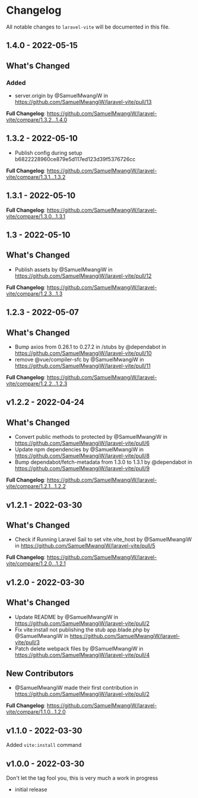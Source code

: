 # Changelog

All notable changes to `laravel-vite` will be documented in this file.

## 1.4.0 - 2022-05-15

## What's Changed

### Added

- server.origin by @SamuelMwangiW in https://github.com/SamuelMwangiW/laravel-vite/pull/13

**Full Changelog**: https://github.com/SamuelMwangiW/laravel-vite/compare/1.3.2...1.4.0

## 1.3.2 - 2022-05-10

- Publish config during setup b6822228960ce879e5d117ed123d39f5376726cc

**Full Changelog**: https://github.com/SamuelMwangiW/laravel-vite/compare/1.3.1...1.3.2

## 1.3.1 - 2022-05-10

**Full Changelog**: https://github.com/SamuelMwangiW/laravel-vite/compare/1.3.0...1.3.1

## 1.3 - 2022-05-10

## What's Changed

- Publish assets by @SamuelMwangiW in https://github.com/SamuelMwangiW/laravel-vite/pull/12

**Full Changelog**: https://github.com/SamuelMwangiW/laravel-vite/compare/1.2.3...1.3

## 1.2.3 - 2022-05-07

## What's Changed

- Bump axios from 0.26.1 to 0.27.2 in /stubs by @dependabot in https://github.com/SamuelMwangiW/laravel-vite/pull/10
- remove @vue/compiler-sfc by @SamuelMwangiW in https://github.com/SamuelMwangiW/laravel-vite/pull/11

**Full Changelog**: https://github.com/SamuelMwangiW/laravel-vite/compare/1.2.2...1.2.3

## v1.2.2 - 2022-04-24

## What's Changed

- Convert public methods to protected by @SamuelMwangiW in https://github.com/SamuelMwangiW/laravel-vite/pull/6
- Update npm dependencies by @SamuelMwangiW in https://github.com/SamuelMwangiW/laravel-vite/pull/8
- Bump dependabot/fetch-metadata from 1.3.0 to 1.3.1 by @dependabot in https://github.com/SamuelMwangiW/laravel-vite/pull/9

**Full Changelog**: https://github.com/SamuelMwangiW/laravel-vite/compare/1.2.1...1.2.2

## v1.2.1 - 2022-03-30

## What's Changed

- Check if Running Laravel Sail to set vite.vite_host by @SamuelMwangiW in https://github.com/SamuelMwangiW/laravel-vite/pull/5

**Full Changelog**: https://github.com/SamuelMwangiW/laravel-vite/compare/1.2.0...1.2.1

## v1.2.0 - 2022-03-30

## What's Changed

- Update README by @SamuelMwangiW in https://github.com/SamuelMwangiW/laravel-vite/pull/2
- Fix vite:install not publishing the stub app.blade.php by @SamuelMwangiW in https://github.com/SamuelMwangiW/laravel-vite/pull/3
- Patch delete webpack files by @SamuelMwangiW in https://github.com/SamuelMwangiW/laravel-vite/pull/4

## New Contributors

- @SamuelMwangiW made their first contribution in https://github.com/SamuelMwangiW/laravel-vite/pull/2

**Full Changelog**: https://github.com/SamuelMwangiW/laravel-vite/compare/1.1.0...1.2.0

## v1.1.0 - 2022-03-30

Added `vite:install` command

## v1.0.0 - 2022-03-30

Don't let the tag fool you, this is very much a work in progress

- initial release
